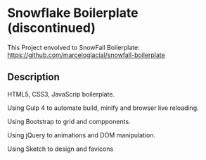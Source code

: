 # Snowflake Boilerplate (discontinued) 

This Project envolved to SnowFall Boilerplate: https://github.com/marceloglacial/snowfall-boilerplate

## Description

HTML5, CSS3, JavaScrip boilerplate.

Using Gulp 4 to automate build, minify and browser live reloading.

Using Bootstrap to grid and compponents.

Using jQuery to animations and DOM manipulation.

Using Sketch to design and favicons

